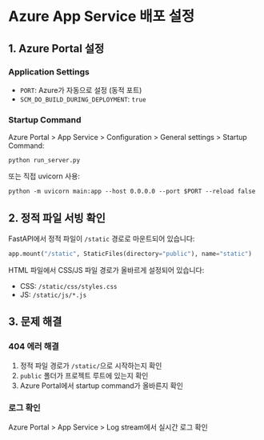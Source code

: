 # Azure App Service 배포 설정

## 1. Azure Portal 설정

### Application Settings
- `PORT`: Azure가 자동으로 설정 (동적 포트)
- `SCM_DO_BUILD_DURING_DEPLOYMENT`: `true`

### Startup Command
Azure Portal > App Service > Configuration > General settings > Startup Command:
```
python run_server.py
```

또는 직접 uvicorn 사용:
```
python -m uvicorn main:app --host 0.0.0.0 --port $PORT --reload false
```

## 2. 정적 파일 서빙 확인

FastAPI에서 정적 파일이 `/static` 경로로 마운트되어 있습니다:
```python
app.mount("/static", StaticFiles(directory="public"), name="static")
```

HTML 파일에서 CSS/JS 파일 경로가 올바르게 설정되어 있습니다:
- CSS: `/static/css/styles.css`
- JS: `/static/js/*.js`

## 3. 문제 해결

### 404 에러 해결
1. 정적 파일 경로가 `/static/`으로 시작하는지 확인
2. `public` 폴더가 프로젝트 루트에 있는지 확인
3. Azure Portal에서 startup command가 올바른지 확인

### 로그 확인
Azure Portal > App Service > Log stream에서 실시간 로그 확인